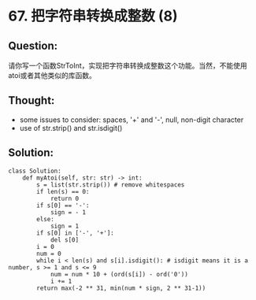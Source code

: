 # 67. 把字符串转换成整数 \(8\)

## Question:

请你写一个函数StrToInt，实现把字符串转换成整数这个功能。当然，不能使用atoi或者其他类似的库函数。

## Thought:

* some issues to consider: spaces, '+' and '-', null, non-digit character
* use of str.strip\(\) and str.isdigit\(\)

## Solution:

```text
class Solution:
    def myAtoi(self, str: str) -> int:
        s = list(str.strip()) # remove whitespaces
        if len(s) == 0:
            return 0
        if s[0] == '-':
            sign = - 1
        else:
            sign = 1
        if s[0] in ['-', '+']:
            del s[0]
        i = 0
        num = 0
        while i < len(s) and s[i].isdigit(): # isdigit means it is a number, s >= 1 and s <= 9
            num = num * 10 + (ord(s[i]) - ord('0'))
            i += 1
        return max(-2 ** 31, min(num * sign, 2 ** 31-1))
```

